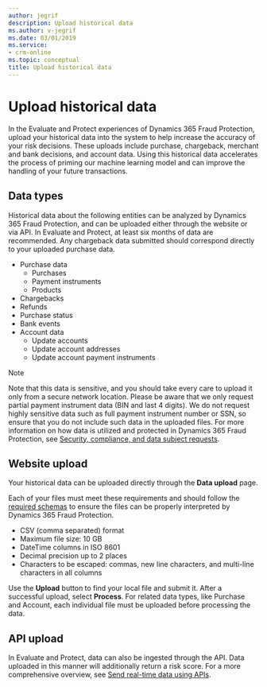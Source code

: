 ```yaml
---
author: jegrif
description: Upload historical data
ms.author: v-jegrif
ms.date: 03/01/2019
ms.service:
- crm-online
ms.topic: conceptual
title: Upload historical data
---
```



# Upload historical data

In the Evaluate and Protect experiences of Dynamics 365 Fraud Protection, upload your historical data into the system to help increase the accuracy of your risk decisions. These uploads include purchase, chargeback, merchant and bank decisions, and account data. Using this historical data accelerates the process of priming our machine learning model and can improve the handling of your future transactions. 

## Data types

Historical data about the following entities can be analyzed by Dynamics 365 Fraud Protection, and can be uploaded either through the website or via API. In Evaluate and Protect, at least six months of data are recommended. Any chargeback data submitted should correspond directly to your uploaded purchase data.

- Purchase data 
    - Purchases 
    - Payment instruments 
    - Products 
- Chargebacks 
- Refunds 
- Purchase status 
- Bank events 
- Account data 
    - Update accounts 
    - Update account addresses 
    - Update account payment instruments 

> [!NOTE] 
> Note that this data is sensitive, and you should take every care to upload it only from a secure network location. Please be aware that we only request partial payment instrument data (BIN and last 4 digits). We do not request highly sensitive data such as full payment instrument number or SSN, so ensure that you do not include such data in the uploaded files. For more information on how data is utilized and protected in Dynamics 365 Fraud Protection, see [Security, compliance, and data subject requests](security-compliance.md). 

## Website upload

Your historical data can be uploaded directly through the **Data upload** page.

Each of your files must meet these requirements and should follow the [required schemas](schema.md) to ensure the files can be properly interpreted by Dynamics 365 Fraud Protection. 

- CSV (comma separated) format 
- Maximum file size: 10 GB 
- DateTime columns in ISO 8601 
- Decimal precision up to 2 places 
- Characters to be escaped: commas, new line characters, and multi-line characters in all columns

Use the **Upload** button to find your local file and submit it. After a successful upload, select **Process**. For related data types, like Purchase and Account, each individual file must be uploaded before processing the data. 

## API upload

In Evaluate and Protect, data can also be ingested through the API. Data uploaded in this manner will additionally return a risk score. For a more comprehensive overview, see [Send real-time data using APIs](send-real-time-api.md). 
